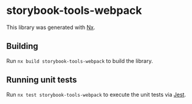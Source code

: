 # storybook-tools-webpack

This library was generated with [Nx](https://nx.dev).

## Building

Run `nx build storybook-tools-webpack` to build the library.

## Running unit tests

Run `nx test storybook-tools-webpack` to execute the unit tests via [Jest](https://jestjs.io).
